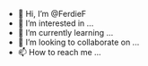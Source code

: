 - 👋 Hi, I’m @FerdieF
- 👀 I’m interested in ...
- 🌱 I’m currently learning ...
- 💞️ I’m looking to collaborate on ...
- 📫 How to reach me ...

<!---
FerdieF/FerdieF is a ✨ special ✨ repository because its `README.md` (this file) appears on your GitHub profile.
You can click the Preview link to take a look at your changes.
--->
